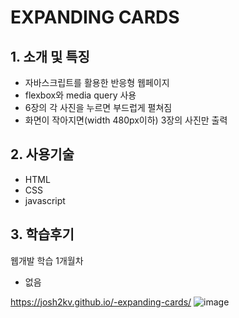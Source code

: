 # EXPANDING CARDS

## 1. 소개 및 특징
- 자바스크립트를 활용한 반응형 웹페이지
- flexbox와 media query 사용
- 6장의 각 사진을 누르면 부드럽게 펼쳐짐
- 화면이 작아지면(width 480px이하) 3장의 사진만 출력 

## 2. 사용기술
- HTML
- CSS
- javascript

## 3. 학습후기
웹개발 학습 1개월차
- 없음


https://josh2kv.github.io/-expanding-cards/
![image](https://user-images.githubusercontent.com/79514508/113094071-054bc480-922c-11eb-9467-8e4e7cb10855.png)
